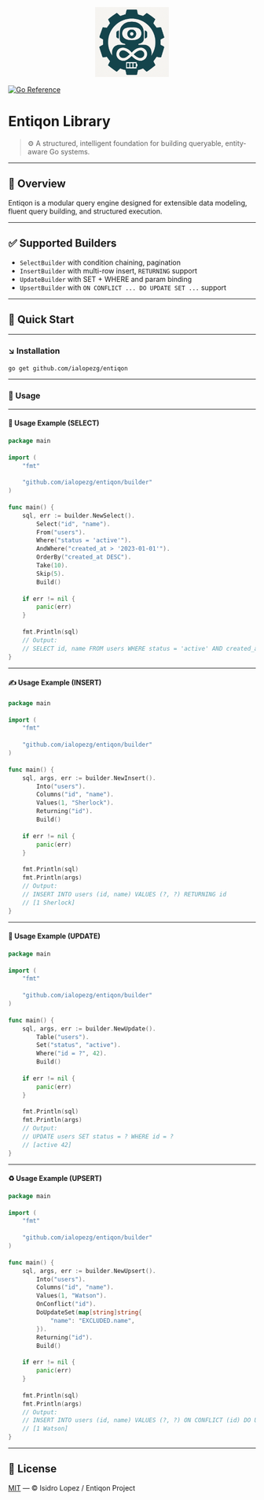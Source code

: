 <p align="center">
  <img src="assets/entiqon_logo.png" alt="Entiqon Logo" width="150"/>
</p>

[![Go Reference](https://pkg.go.dev/badge/github.com/ialopezg/entiqon.svg)](https://pkg.go.dev/github.com/ialopezg/entiqon)

# Entiqon Library

> ⚙️ A structured, intelligent foundation for building queryable, entity-aware Go systems.

---

## 🌱 Overview

Entiqon is a modular query engine designed for extensible data modeling, fluent query building, and structured execution.

---

## ✅ Supported Builders

- `SelectBuilder` with condition chaining, pagination
- `InsertBuilder` with multi-row insert, `RETURNING` support
- `UpdateBuilder` with SET + WHERE and param binding
- `UpsertBuilder` with `ON CONFLICT ... DO UPDATE SET ...` support

---

## 🚀 Quick Start

---

### ↘️ Installation

```bash
go get github.com/ialopezg/entiqon
```

---

### 📘 Usage

---

#### 🚀 Usage Example (SELECT)

```go
package main

import (
	"fmt"

	"github.com/ialopezg/entiqon/builder"
)

func main() {
	sql, err := builder.NewSelect().
		Select("id", "name").
		From("users").
		Where("status = 'active'").
		AndWhere("created_at > '2023-01-01'").
		OrderBy("created_at DESC").
		Take(10).
		Skip(5).
		Build()

	if err != nil {
		panic(err)
	}

	fmt.Println(sql)
	// Output:
	// SELECT id, name FROM users WHERE status = 'active' AND created_at > '2023-01-01' ORDER BY created_at DESC LIMIT 10 OFFSET 5
}
```

---

#### ✍️ Usage Example (INSERT)

```go
package main

import (
	"fmt"

	"github.com/ialopezg/entiqon/builder"
)

func main() {
	sql, args, err := builder.NewInsert().
		Into("users").
		Columns("id", "name").
		Values(1, "Sherlock").
		Returning("id").
		Build()

	if err != nil {
		panic(err)
	}

	fmt.Println(sql)
	fmt.Println(args)
	// Output:
	// INSERT INTO users (id, name) VALUES (?, ?) RETURNING id
	// [1 Sherlock]
}
```

---

#### 🔄 Usage Example (UPDATE)

```go
package main

import (
	"fmt"

	"github.com/ialopezg/entiqon/builder"
)

func main() {
	sql, args, err := builder.NewUpdate().
		Table("users").
		Set("status", "active").
		Where("id = ?", 42).
		Build()

	if err != nil {
		panic(err)
	}

	fmt.Println(sql)
	fmt.Println(args)
	// Output:
	// UPDATE users SET status = ? WHERE id = ?
	// [active 42]
}
```

---

#### ♻️ Usage Example (UPSERT)

```go
package main

import (
	"fmt"

	"github.com/ialopezg/entiqon/builder"
)

func main() {
	sql, args, err := builder.NewUpsert().
		Into("users").
		Columns("id", "name").
		Values(1, "Watson").
		OnConflict("id").
		DoUpdateSet(map[string]string{
			"name": "EXCLUDED.name",
		}).
		Returning("id").
		Build()

	if err != nil {
		panic(err)
	}

	fmt.Println(sql)
	fmt.Println(args)
	// Output:
	// INSERT INTO users (id, name) VALUES (?, ?) ON CONFLICT (id) DO UPDATE SET name = EXCLUDED.name RETURNING id
	// [1 Watson]
}
```

---

## 📄 License

[MIT](LICENSE) — © Isidro Lopez / Entiqon Project
